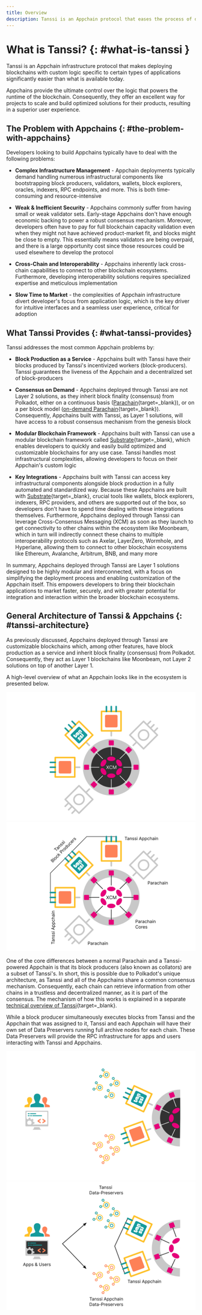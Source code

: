 ```yaml
---
title: Overview
description: Tanssi is an Appchain protocol that eases the process of deploying Appchains so that developers can focus on their custom application logic.
---
```


# What is Tanssi? {: #what-is-tanssi }

Tanssi is an Appchain infrastructure protocol that makes deploying blockchains with custom logic specific to certain types of applications significantly easier than what is available today.

Appchains provide the ultimate control over the logic that powers the runtime of the blockchain. Consequently, they offer an excellent way for projects to scale and build optimized solutions for their products, resulting in a superior user experience.

## The Problem with Appchains {: #the-problem-with-appchains}

Developers looking to build Appchains typically have to deal with the following problems:

- **Complex Infrastructure Management** - Appchain deployments typically demand handling numerous infrastructural components like bootstrapping block producers, validators, wallets, block explorers, oracles, indexers, RPC endpoints, and more. This is both time-consuming and resource-intensive

- **Weak & Inefficient Security** - Appchains commonly suffer from having small or weak validator sets. Early-stage Appchains don't have enough economic backing to power a robust consensus mechanism. Moreover, developers often have to pay for full blockchain capacity validation even when they might not have achieved product-market fit, and blocks might be close to empty. This essentially means validators are being overpaid, and there is a large opportunity cost since those resources could be used elsewhere to develop the protocol

- **Cross-Chain and Interoperability** - Appchains inherently lack cross-chain capabilities to connect to other blockchain ecosystems. Furthermore, developing interoperability solutions requires specialized expertise and meticulous implementation

- **Slow Time to Market** - the complexities of Appchain infrastructure divert developer's focus from application logic, which is the key driver for intuitive interfaces and a seamless user experience, critical for adoption

## What Tanssi Provides {: #what-tanssi-provides}

Tanssi addresses the most common Appchain problems by:

- **Block Production as a Service** - Appchains built with Tanssi have their blocks produced by Tanssi's incentivized workers (block-producers). Tanssi guarantees the liveness of the Appchain and a decentralized set of block-producers

- **Consensus on Demand** -  Appchains deployed through Tanssi are not Layer 2 solutions, as they inherit block finality (consensus) from Polkadot, either on a continuous basis ([Parachain](https://wiki.polkadot.network/docs/learn-parachains){target=\_blank}), or on a per block model ([on-demand Parachain](https://wiki.polkadot.network/docs/learn-parathreads){target=\_blank}). Consequently, Appchains built with Tanssi, as Layer 1 solutions, will have access to a robust consensus mechanism from the genesis block

- **Modular Blockchain Framework** - Appchains built with Tanssi can use a modular blockchain framework called [Substrate](https://substrate.io/){target=\_blank}, which enables developers to quickly and easily build optimized and customizable blockchains for any use case. Tanssi handles most infrastructural complexities, allowing developers to focus on their Appchain's custom logic

- **Key Integrations** - Appchains built with Tanssi can access key infrastructural components alongside block production in a fully automated and standardized way. Because these Appchains are built with [Substrate](https://substrate.io/){target=\_blank}, crucial tools like wallets, block explorers, indexers, RPC providers, and others are supported out of the box, so developers don't have to spend time dealing with these integrations themselves. Furthermore, Appchains deployed through Tanssi can leverage Cross-Consensus Messaging (XCM) as soon as they launch to get connectivity to other chains within the ecosystem like Moonbeam, which in turn will indirectly connect these chains to multiple interoperability protocols such as Axelar, LayerZero, Wormhole, and Hyperlane, allowing them to connect to other blockchain ecosystems like Ethereum, Avalanche, Arbitrum, BNB, and many more

In summary, Appchains deployed through Tanssi are Layer 1 solutions designed to be highly modular and interconnected, with a focus on simplifying the deployment process and enabling customization of the Appchain itself. This empowers developers to bring their blockchain applications to market faster, securely, and with greater potential for integration and interaction within the broader blockchain ecosystems.

## General Architecture of Tanssi & Appchains {: #tanssi-architecture}

As previously discussed, Appchains deployed through Tanssi are customizable blockchains which, among other features, have block production as a service and inherit block finality (consensus) from Polkadot. Consequently, they act as Layer 1 blockchains like Moonbeam, not Layer 2 solutions on top of another Layer 1.

A high-level overview of what an Appchain looks like in the ecosystem is presented below.

![High-level overview of an Appchain & Tanssi](/images/learn/tanssi/overview/dark-overview-1.webp#only-dark)
![High-level overview of an Appchain & Tanssi](/images/learn/tanssi/overview/light-overview-1.webp#only-light)

One of the core differences between a normal Parachain and a Tanssi-powered Appchain is that its block producers (also known as collators) are a subset of Tanssi's. In short, this is possible due to Polkadot's unique architecture, as Tanssi and all of the Appchains share a common consensus mechanism. Consequently, each chain can retrieve information from other chains in a trustless and decentralized manner, as it is part of the consensus. The mechanism of how this works is explained in a separate [technical overview of Tanssi](/learn/tanssi/technical-features){target=\_blank}.

While a block producer simultaneously executes blocks from Tanssi and the Appchain that was assigned to it, Tanssi and each Appchain will have their own set of Data Preservers running full archive nodes for each chain. These Data Preservers will provide the RPC infrastructure for apps and users interacting with Tanssi and Appchains.

![Data Preservers of an Appchain & Tanssi](/images/learn/tanssi/overview/dark-overview-2.webp#only-dark)
![Data Preservers  of an Appchain & Tanssi](/images/learn/tanssi/overview/light-overview-2.webp#only-light)